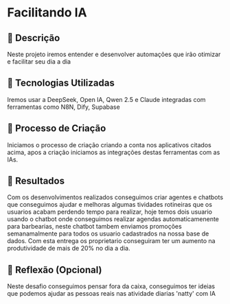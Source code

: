 # Facilitando IA

## 📒 Descrição
Neste projeto iremos entender e desenvolver automações que irão otimizar e facilitar seu dia a dia

## 🤖 Tecnologias Utilizadas
Iremos usar a DeepSeek, Open IA, Qwen 2.5 e Claude integradas com ferramentas como N8N, Dify, Supabase 

## 🧐 Processo de Criação
Iniciamos o processo de criação criando a conta nos aplicativos citados acima, apos a criação iniciamos as integrações destas ferramentas com as IAs.

## 🚀 Resultados
Com os desenvolvimentos realizados conseguimos criar agentes e chatbots que conseguimos ajudar e melhoras algumas tividades rotineiras que os usuarios acabam perdendo tempo para realizar, hoje temos dois usuario usando o chatbot onde conseguimos realizar agendas automaticamenente para barbearias, neste chatbot tambem enviamos promoções semanamalmente para todos os usuario cadastrados na nossa base de dados. Com esta entrega os proprietario conseguiram ter um aumento na produtividade de mais de 20% no dia a dia.

## 💭 Reflexão (Opcional)
Neste desafio conseguimos pensar fora da caixa, conseguimos ter ideias que podemos ajudar as pessoas reais nas atividade diarias 'natty' com IA 
